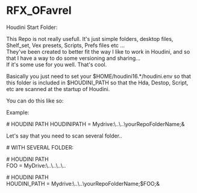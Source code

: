 # RFX_OFavrel

Houdini Start Folder:

This Repo is not really usefull. It's just simple folders, desktop files, Shelf_set, Vex presets, Scripts, Prefs files etc ...  
They've been created to better fit the way I like to work in Houdini, and so that I have a way to do some versioning and sharing...  
If it's some use for you well. That's cool.

Basically you just need to set your  $HOME/houdini16.*/houdini.env  so that this folder is included in $HOUDINI_PATH so that the Hda, Destop, Script, etc are scanned at the startup of Houdini.  


You can do this like so:



 Example:

\# HOUDINI PATH
HOUDINIPATH =  Mydrive:\\..\\..\\yourRepoFolderName;&  



Let's say that you need to scan several folder..


\# WITH SEVERAL FOLDER:  

\# HOUDINI PATH  
FOO = MyDrive:\\..\\..\\..\\..  

\# HOUDINI PATH  
HOUDINI_PATH =  Mydrive:\\..\\..\\yourRepoFolderName;$FOO;&  


